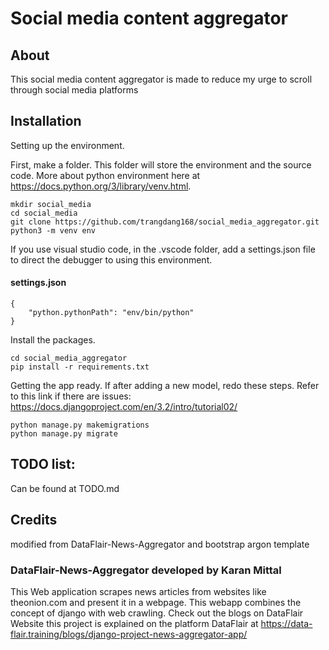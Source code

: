 # Social media content aggregator

## About

This social media content aggregator is made to reduce my urge to scroll through social media platforms

## Installation

Setting up the environment.

First, make a folder. This folder will store the environment and the source code. More about python environment here at https://docs.python.org/3/library/venv.html.

```
mkdir social_media
cd social_media
git clone https://github.com/trangdang168/social_media_aggregator.git
python3 -m venv env
```

If you use visual studio code, in the .vscode folder, add a settings.json file to direct the debugger to using 
this environment.

#### settings.json

```
{
    "python.pythonPath": "env/bin/python"
}
```

Install the packages.

```
cd social_media_aggregator
pip install -r requirements.txt
```

Getting the app ready. If after adding a new model, redo these steps. Refer to this link if there are issues: https://docs.djangoproject.com/en/3.2/intro/tutorial02/

```
python manage.py makemigrations
python manage.py migrate
```

## TODO list:
Can be found at TODO.md

## Credits

modified from DataFlair-News-Aggregator and bootstrap argon template

### DataFlair-News-Aggregator developed by Karan Mittal
This Web application scrapes news articles from websites like theonion.com and present it in a webpage. This webapp combines the concept of django with web crawling. 
Check out the blogs on DataFlair Website
this project is explained on the platform DataFlair at https://data-flair.training/blogs/django-project-news-aggregator-app/
